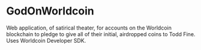 # GodOnWorldcoin
Web application, of satirical theater, for accounts on the Worldcoin blockchain to pledge to give all of their initial, airdropped coins to Todd Fine.  Uses Worldcoin Developer SDK.
